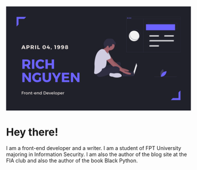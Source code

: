 
[![Header](https://github.com/minhgiau998/minhgiau998/blob/master/minhgiau998-banner.png?raw=true "Header")](https://giauminh.netlify.app)

# Hey there! 
I am a front-end developer and a writer. I am a student of FPT University majoring in Information Security. I am also the author of the blog site at the FIA ​​club and also the author of the book Black Python.
<!--stackedit_data:
eyJoaXN0b3J5IjpbMTMxMTc2MjIyOCwtMTY5NDY5Mjc5MSwtNj
g0Mjk2NTg3XX0=
-->